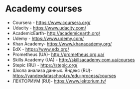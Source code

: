 Academy courses
===

* Coursera - https://www.coursera.org/
* Udacity - https://www.udacity.com/
* AcademicEarth- http://academicearth.org/
* Udemy - https://www.udemy.com/
* Khan Academy- https://www.khanacademy.org/
* EdX - https://www.edx.org/
* Prometheus (UA)- http://prometheus.org.ua/
* Skills Academy (UA) - http://skillsacademy.com.ua/courses
* Stepic (RU) - https://stepic.org/
* Школа анализа данных. Яндекс (RU)- https://yandexdataschool.ru/edu-process/courses
* ЛЕКТОРИУМ (RU)- https://www.lektorium.tv/